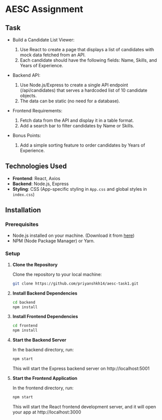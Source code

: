 # AESC Assignment

## Task
- Build a Candidate List Viewer:
  1. Use React to create a page that displays a list of candidates with mock data fetched from an API.
  2. Each candidate should have the following fields: Name, Skills, and Years of Experience.
     
- Backend API:
  1. Use Node.js/Express to create a single API endpoint (/api/candidates) that serves a hardcoded list of 10 candidate objects.
  2. The data can be static (no need for a database).
     
- Frontend Requirements:
  1. Fetch data from the API and display it in a table format.
  2. Add a search bar to filter candidates by Name or Skills.
     
- Bonus Points:
  1. Add a simple sorting feature to order candidates by Years of Experience.

## Technologies Used
- **Frontend**: React, Axios
- **Backend**: Node.js, Express
- **Styling**: CSS (App-specific styling in `App.css` and global styles in `index.css`)

## Installation

### Prerequisites
- Node.js installed on your machine. (Download it from [here](https://nodejs.org/))
- NPM (Node Package Manager) or Yarn.

### Setup

1. **Clone the Repository**

   Clone the repository to your local machine:

   ```bash
   git clone https://github.com/priyanshkh14/aesc-task1.git
   ```

2. **Install Backend Dependencies**

   ```bash
   cd backend
   npm install
   ```

3. **Install Frontend Dependencies**

   ```bash
   cd frontend
   npm install
   ```

4. **Start the Backend Server**

   In the backend directory, run:

   ```bash
   npm start
   ```

   This will start the Express backend server on http://localhost:5001

5. **Start the Frontend Application**

   In the frontend directory, run:

   ```bash
   npm start
   ```

   This will start the React frontend development server, and it will open your app at http://localhost:3000

